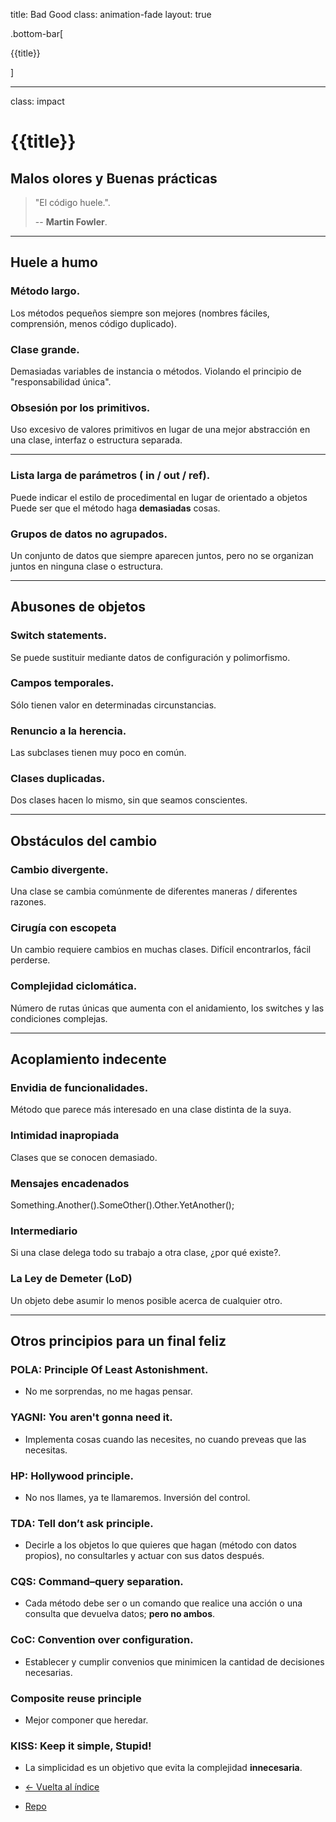title: Bad Good
class: animation-fade
layout: true

.bottom-bar[

{{title}}

]

---

class: impact

# {{title}}

## Malos olores y Buenas prácticas

> "El código huele.".
>
> -- **Martin Fowler**.

---

##  Huele a humo

### Método largo.
Los métodos pequeños siempre son mejores (nombres fáciles, comprensión, menos código duplicado).

### Clase grande.
Demasiadas variables de instancia o métodos.
Violando el principio de "responsabilidad única".

### Obsesión por los primitivos.
Uso excesivo de valores primitivos en lugar de una mejor abstracción en una clase, interfaz o estructura separada.

---

### Lista larga de parámetros ( in / out / ref).
Puede indicar el estilo de procedimental en lugar de orientado a objetos
Puede ser que el método haga **demasiadas** cosas.

### Grupos de datos no agrupados.
Un conjunto de datos que siempre aparecen juntos, pero no se organizan juntos en ninguna clase o estructura.


---

## Abusones de objetos

### Switch statements.
Se puede sustituir mediante datos de configuración y polimorfismo.

### Campos temporales.
Sólo tienen valor en determinadas circunstancias.

### Renuncio a la herencia.
Las subclases tienen muy poco en común.

### Clases duplicadas.
Dos clases hacen lo mismo, sin que seamos conscientes.

---

## Obstáculos del cambio

### Cambio divergente.
Una clase se cambia comúnmente de diferentes maneras / diferentes razones.

### Cirugía con escopeta
Un cambio requiere cambios en muchas clases. Difícil encontrarlos, fácil perderse.

### Complejidad ciclomática.
Número de rutas únicas que aumenta con el anidamiento, los switches y las condiciones complejas.

---

## Acoplamiento indecente

### Envidia de funcionalidades.
Método que parece más interesado en una clase distinta de la suya.

### Intimidad inapropiada
Clases que se conocen demasiado.

### Mensajes encadenados
Something.Another().SomeOther().Other.YetAnother();

### Intermediario
Si una clase delega todo su trabajo a otra clase, ¿por qué existe?.

### La Ley de Demeter (LoD)
Un objeto debe asumir lo menos posible acerca de cualquier otro.

---


## Otros principios para un final feliz

###  POLA: Principle Of Least Astonishment.

- No me sorprendas, no me hagas pensar.

###  YAGNI: You aren't gonna need it.

- Implementa cosas cuando las necesites, no cuando preveas que las necesitas.

### HP: Hollywood principle.

- No nos llames, ya te llamaremos. Inversión del control.

### TDA: Tell don’t ask principle.

- Decirle a los objetos lo que quieres que hagan (método con datos propios), no consultarles y actuar con sus datos después.

### CQS: Command–query separation.

- Cada método debe ser o un comando que realice una acción o una consulta que devuelva datos; **pero no ambos**.

### CoC: Convention over configuration.

- Establecer y cumplir convenios que minimicen la cantidad de decisiones necesarias.

### Composite reuse principle

- Mejor componer que heredar.

### KISS: Keep it simple, Stupid!

- La simplicidad es un objetivo que evita la complejidad **innecesaria**.


- [<- Vuelta al índice ](./)

- [Repo](https://github.com/AcademiaBinaria/CleanCode)
